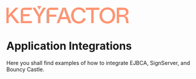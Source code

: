 ![Keyfactor Community](../keyfactor_community_logo.png)

# Application Integrations
Here you shall find examples of how to integrate EJBCA, SignServer, and Bouncy Castle. 